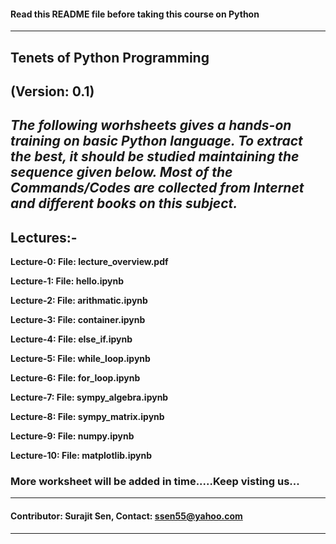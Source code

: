 #### Read this README file before taking this course on Python
---
## Tenets of Python Programming

**(Version: 0.1)**
---
***The following worhsheets gives a hands-on training on basic Python language. To extract the best, it should be studied maintaining the  sequence given below. Most of the Commands/Codes are collected from Internet and different books on this subject.***
---
## Lectures:- 
**Lecture-0: File: lecture_overview.pdf**

**Lecture-1: File: hello.ipynb**

**Lecture-2: File: arithmatic.ipynb**

**Lecture-3: File: container.ipynb**

**Lecture-4: File: else_if.ipynb**

**Lecture-5: File: while_loop.ipynb**

**Lecture-6: File: for_loop.ipynb**

**Lecture-7: File: sympy_algebra.ipynb**

**Lecture-8: File: sympy_matrix.ipynb**

**Lecture-9: File: numpy.ipynb**

**Lecture-10: File: matplotlib.ipynb**

### More worksheet will be added in time.....Keep visting us...
---
#### Contributor: Surajit Sen, Contact: <ssen55@yahoo.com>
---
